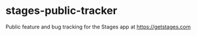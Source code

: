 # stages-public-tracker
Public feature and bug tracking for the Stages app at https://getstages.com
